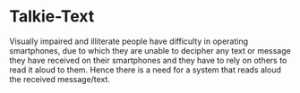 # Talkie-Text
Visually impaired and illiterate people have difficulty in operating smartphones, due to which they are unable to decipher any text or message they have received on their smartphones and they have to rely on others to read it aloud to them. Hence there is a need for a system that reads aloud the received message/text.
